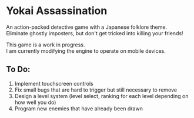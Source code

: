 #  Yokai Assassination
An action-packed detective game with a Japanese folklore theme.<br>
Eliminate ghostly imposters, but don't get tricked into killing your friends!<br>

This game is a work in progress.<br>
I am currently modifying the engine to operate on mobile devices.<br>

##  To Do:
1. Implement touchscreen controls
2. Fix small bugs that are hard to trigger but still necessary to remove
3. Design a level system (level select, ranking for each level depending on how well you do)
4. Program new enemies that have already been drawn
